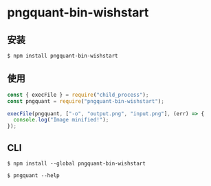 # pngquant-bin-wishstart

## 安装

```
$ npm install pngquant-bin-wishstart
```

## 使用

```js
const { execFile } = require("child_process");
const pngquant = require("pngquant-bin-wishstart");

execFile(pngquant, ["-o", "output.png", "input.png"], (err) => {
  console.log("Image minified!");
});
```

## CLI

```
$ npm install --global pngquant-bin-wishstart
```

```
$ pngquant --help
```

